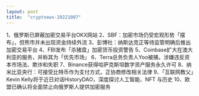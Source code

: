 ```yaml
---
layout: post
title:  "cryptnews-20221007"
---
```

1、俄罗斯已屏蔽加密交易平台OKX网站
2、SBF：加密市场仍受宏观形势「摆布」，但熊市并未出现资金持续外流
3、彭博社：纳斯达克正等待监管明确后推出加密交易平台
4、FBI发布「杀猪盘」加密货币投资警告
5、Coinbase扩大在澳大利亚的服务，并称其为「优先市场」
6、Terra总务负责人Yoo被捕，涉嫌违反资本市场法、欺诈和失职
7、Binance获得哈萨克斯坦数字资产服务永久许可
8、纳米比亚央行：可接受比特币作为支付方式，正协商修改相关法律
9、「互联网教父」Kevin Kelly将于近日对话HistoryDAO，深度探讨人工智能、NFT 与历史
10、欧盟已确认将全面禁止向俄罗斯人提供加密服务
